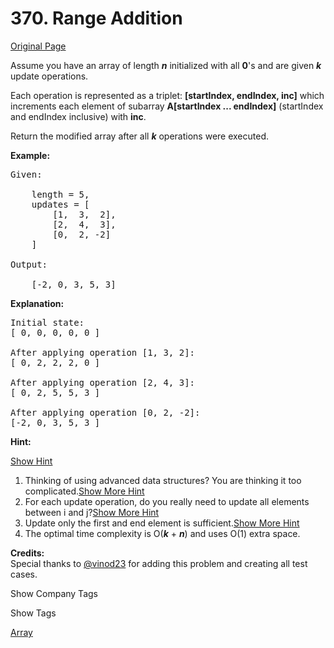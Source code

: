 # 370. Range Addition

[Original Page](https://leetcode.com/problems/range-addition/)

Assume you have an array of length **_n_** initialized with all **0**'s and are given **_k_** update operations.

Each operation is represented as a triplet: **[startIndex, endIndex, inc]** which increments each element of subarray **A[startIndex ... endIndex]** (startIndex and endIndex inclusive) with **inc**.

Return the modified array after all **_k_** operations were executed.

**Example:**

<pre>Given:

    length = 5,
    updates = [
        [1,  3,  2],
        [2,  4,  3],
        [0,  2, -2]
    ]

Output:

    [-2, 0, 3, 5, 3]
</pre>

**Explanation:**

<pre>Initial state:
[ 0, 0, 0, 0, 0 ]

After applying operation [1, 3, 2]:
[ 0, 2, 2, 2, 0 ]

After applying operation [2, 4, 3]:
[ 0, 2, 5, 5, 3 ]

After applying operation [0, 2, -2]:
[-2, 0, 3, 5, 3 ]
</pre>

**Hint:**

[Show Hint](#)

1.  Thinking of using advanced data structures? You are thinking it too complicated.[Show More Hint](#)
2.  For each update operation, do you really need to update all elements between i and j?[Show More Hint](#)
3.  Update only the first and end element is sufficient.[Show More Hint](#)
4.  The optimal time complexity is O(**_k_** + **_n_**) and uses O(1) extra space.

**Credits:**  
Special thanks to [@vinod23](https://discuss.leetcode.com/user/vinod23) for adding this problem and creating all test cases.

<div>

<div id="company_tags" class="btn btn-xs btn-warning">Show Company Tags</div>

<span class="hidebutton" style="display: none;">[Google](/company/google/)</span></div>

<div>

<div id="tags" class="btn btn-xs btn-warning">Show Tags</div>

<span class="hidebutton">[Array](/tag/array/)</span></div>